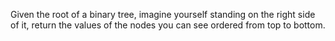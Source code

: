 Given the root of a binary tree, imagine yourself standing on the right side of it, return the values of the nodes you can see ordered from top to bottom.

